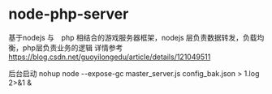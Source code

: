 # node-php-server
基于nodejs 与　php 相结合的游戏服务器框架，nodejs 层负责数据转发，负载均衡，php层负责业务的逻辑
详情参考　https://blog.csdn.net/guoyilongedu/article/details/121049511

后台启动
nohup node --expose-gc master_server.js config_bak.json > 1.log 2>&1 &


